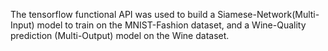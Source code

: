 The tensorflow functional API was used to build a Siamese-Network(Multi-Input) model to train on the MNIST-Fashion dataset, and a Wine-Quality prediction (Multi-Output) model on the Wine dataset.